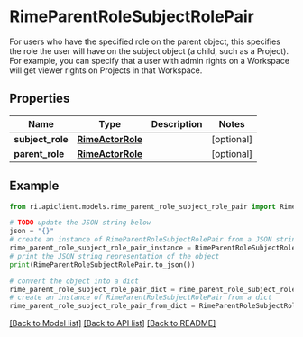 # RimeParentRoleSubjectRolePair

For users who have the specified role on the parent object, this specifies the role the user will have on the subject object (a child, such as a Project). For example, you can specify that a user with admin rights on a Workspace will get viewer rights on Projects in that Workspace.

## Properties

Name | Type | Description | Notes
------------ | ------------- | ------------- | -------------
**subject_role** | [**RimeActorRole**](RimeActorRole.md) |  | [optional] 
**parent_role** | [**RimeActorRole**](RimeActorRole.md) |  | [optional] 

## Example

```python
from ri.apiclient.models.rime_parent_role_subject_role_pair import RimeParentRoleSubjectRolePair

# TODO update the JSON string below
json = "{}"
# create an instance of RimeParentRoleSubjectRolePair from a JSON string
rime_parent_role_subject_role_pair_instance = RimeParentRoleSubjectRolePair.from_json(json)
# print the JSON string representation of the object
print(RimeParentRoleSubjectRolePair.to_json())

# convert the object into a dict
rime_parent_role_subject_role_pair_dict = rime_parent_role_subject_role_pair_instance.to_dict()
# create an instance of RimeParentRoleSubjectRolePair from a dict
rime_parent_role_subject_role_pair_from_dict = RimeParentRoleSubjectRolePair.from_dict(rime_parent_role_subject_role_pair_dict)
```
[[Back to Model list]](../README.md#documentation-for-models) [[Back to API list]](../README.md#documentation-for-api-endpoints) [[Back to README]](../README.md)

